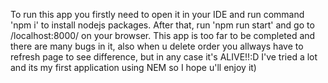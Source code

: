 To run this app you firstly need to open it in your IDE and run command 'npm i' to install nodejs packages.
After that, run 'npm run start' and go to /localhost:8000/ on your browser.
This app is too far to be completed and there are many bugs in it, also when u delete order you allways have to refresh page to see difference, but in any case it's ALIVE!!:D
I've tried a lot and its my first application using NEM so I hope u'll enjoy it)

